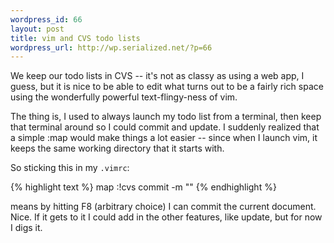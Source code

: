 ```yaml
--- 
wordpress_id: 66
layout: post
title: vim and CVS todo lists
wordpress_url: http://wp.serialized.net/?p=66
---
```

<p>We keep our todo lists in <span class="caps">CVS </span>-- it's not as classy as using a web app, I guess, but it is nice to be able to edit what turns out to be a fairly rich space using the wonderfully powerful text-flingy-ness of vim.</p>

<p>The thing is, I used to always launch my todo list from a terminal, then keep that terminal around so I could commit and update. I suddenly realized that a simple :map would make things a lot easier -- since when I launch vim, it keeps the same working directory that it starts with.</p>

So sticking this in my `.vimrc`:

{% highlight text %}
map <F8> :!cvs commit -m ""<CR><CR>
{% endhighlight %}


means by hitting F8 (arbitrary choice) I can commit the current document. Nice. If it gets to it I could add in the other features, like update, but for now I digs it.
